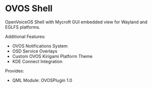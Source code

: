 OVOS Shell
======================

OpenVoiceOS Shell with Mycroft GUI embedded view for Wayland and EGLFS platforms.

Additional Features:
- OVOS Notifications System
- OSD Service Overlays
- Custom OVOS Kirigami Platform Theme
- KDE Connect Integration

Provides:
- QML Module: OVOSPlugin 1.0
